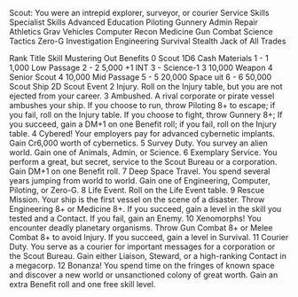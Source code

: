 Scout:
You were an intrepid explorer, surveyor, or courier
Service Skills	Specialist Skills	Advanced Education
Piloting	Gunnery	Admin
Repair	Athletics	Grav Vehicles
Computer	Recon	Medicine
Gun Combat	Science	Tactics
Zero-G	Investigation	Engineering
Survival	Stealth	Jack of All Trades
		
Rank	Title	Skill	Mustering Out Benefits
0	Scout		1D6	Cash	Materials
1	-		1	1,000	Low Passage
2	-		2	5,000	+1 INT
3	-	Science-1	3	10,000	Weapon
4	Senior Scout		4	10,000	Mid Passage
5	-		5	20,000	Space uit
6	-		6	50,000	Scout Ship
2D	Scout Event
2	Injury. Roll on the Injury table, but you are not ejected from your career.
3	Ambushed. A rival corporate or pirate vessel ambushes your ship. If you choose to run, throw Piloting 8+ to escape; if you fail, roll on the Injury table. If you choose to fight, throw Gunnery 8+; If you succeed, gain a DM+1 on one Benefit roll; if you fail, roll on the Injury table.
4	Cybered! Your employers pay for advanced cybernetic implants. Gain Cr6,000 worth of cybernetics.
5	Survey Duty. You survey an alien world. Gain one of Animals, Admin, or Science.
6	Exemplary Service. You perform a great, but secret, service to the Scout Bureau or a corporation. Gain DM+1 on one Benefit roll.
7	Deep Space Travel. You spend several years jumping from world to world. Gain one of Engineering, Computer, Piloting, or Zero-G.
8	Life Event. Roll on the Life Event table.
9	Rescue Mission. Your ship is the first vessel on the scene of a disaster. Throw Engineering 8+ or Medicine 8+. If you succeed, gain a level in the skill you tested and a Contact. If you fail, gain an Enemy.
10	Xenomorphs! You encounter deadly planetary organisms. Throw Gun Combat 8+ or Melee Combat 8+ to avoid Injury. If you succeed, gain a level in Survival.
11	Courier Duty. You serve as a courier for important messages for a corporation or the Scout Bureau. Gain either Liaison, Steward, or a high-ranking Contact in a megacorp.
12	Bonanza! You spend time on the fringes of known space and discover a new world or unsanctioned colony of great worth. Gain an extra Benefit roll and one free skill level.